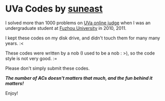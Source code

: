 # UVa Codes by [suneast](http://uhunt.felix-halim.net/id/57235)

I solved more than 1000 problems on [UVa online judge](https://uva.onlinejudge.org/) when I was an undergraduate student at [Fuzhou University](http://acm.fzu.edu.cn/) in 2010, 2011. 

I kept these codes on my disk drive, and didn't touch them for many many years. :<

These codes were written by a nob (I used to be a nob : >), so the code style is not very good. :=

Please don't simply submit these codes.

***The number of ACs doesn't matters that much, and the fun behind it matters!***

Enjoy!